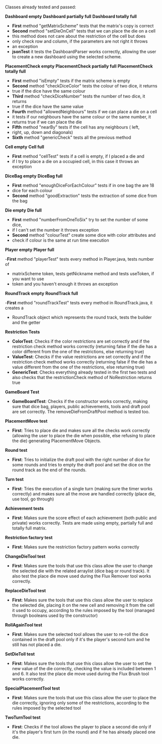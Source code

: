 Classes already tested and passed:

**Dashboard empty**
**Dashboard partially full**
**Dashboard totally full**

- __First__ method "getMatrixScheme" tests that the matrix's copy is correct
- __Second__ method "setDieOnCell" tests that we can place the die on a cell
- this method does not care about the restriction of the cell but does 
- only check row and column, if the parameters are not right it throws 
- an exception
- __jsonTest__ it tests the DashboardParser works correctly, allowing the user
to create a new dashboard using the selected scheme.


**PlacementCheck empty**
**PlacementCheck partially full**
**PlacementCheck totally full**

- __First__ method "isEmpty" tests if the matrix scheme is empty
- __Second__ method "checkDiceColor" tests the colour of two dice, it returns
- true if the dice have the same colour
- __Third__ method "checkDiceNumber" tests the number of two dice, it returns
- true if the dice have the same value
- __Fourth__ method "allowedNeighbours" tests if we can place a die on a cell
- it tests if our neighbours have the same colour or the same number, it
- returns true if we can place the die
- __Fifth__ method "nearBy" tests if the cell has any neighbours ( left, 
- right, up, down and diagonals)
- __Sixth__ method "genericCheck" tests all the previous method


**Cell empty**
**Cell full**

- __First__ method "cellTest" tests if a cell is empty, if I placed a die and
- if I try to place a die on a occupied cell, in this case it throws an exception


**DiceBag empty**
**DiceBag full**

- __First__ method "enoughDiceForEachColour" tests if in one bag the are 18
- dice for each colour
- __Second__ method "goodExtraction" tests the extraction of some dice from the bag


**Die empty**
**Die full**

- __First__ method "numberFromOneToSix" try to set the number of some dice,
- if I can't set the number it throws exception
- __Second__ method "colourTest" create some dice with color attributes and
- check if colour is the same at run time execution


**Player empty**
**Player full**

-__First__ method "playerTest" tests every method in Player.java, tests number of
- matrixScheme token, tests getNickname method and tests useToken, if you want to use
- token and you haven't enough it throws an exception


**RoundTrack empty**
**RoundTrack full**

-__First__ method "roundTrackTest" tests every method in RoundTrack.java, it creates a
- RoundTrack object which represents the round track, tests the builder and the getter

**Restriction Tests**
- __ColorTest__: Checks if the color restrictions are set correctly and if the
restriction check method works correctly (returning false if the die has a color
 different from the one of the restrictions, else returning true)
- __ValueTest__: Checks if the value restrictions are set correctly and if the
restriction check method works correctly (returning false if the die
has a value different from the one of the restrictions, else returning true)
- __GenericTest__: Checks everything already tested in the first two tests and also 
checks that the restrictionCheck method of NoRestriction returns true

**GameBoard Test**
- __GameBoardTest__: Checks if the constructor works correctly, making sure that
dice bag, players, public achievements, tools and draft pool are set correctly.
The removeDieFromDraftPool method is tested too.

**PlacementMove test**
- __First__: Tries to place die and makes sure all the checks work correctly 
(allowing the user to place the die when possible, else refusing to place the die)
generating PlacementMove Objects.

**Round test**
- __First__: Tries to initialize the draft pool with the right number of dice for some rounds
and tries to empty the draft pool and set the dice on the round track as the end of the rounds.

**Turn test**
- __First__: Tries the execution of a single turn (making sure the timer works correctly)
and makes sure all the move are handled correctly (place die, use tool, go through)


**Achievement tests**
- __First__: Makes sure the score effect of each achievement (both public and private)
works correctly. Tests are made using empty, partially full and totally full matrix.

**Restriction factory test**
- __First__: Makes sure the restriction factory pattern works correctly

**ChangeDieTool test**
- __First__: Makes sure the tools that use this class allow the user
to change the selected die with the related arraylist (dice bag or round track).
It also test the place die move used during the Flux Remover tool works
correctly.

**ReplaceDieTool test**
- __First__: Makes sure the tools that use this class allow the user to
replace the selected die, placing it on the new cell and removing it
from the cell it used to occupy, according to the rules imposed by the tool
(managed through booleans used by the constructor)

**RollAgainTool test** 
- __First__: Makes sure the selected tool allows the user to re-roll
the dice contained in the draft pool only if it's the player's second turn
and he still has not placed a die.


**SetDieToll test**
- __First__: Makes sure the tools that use this class allow the user to
set the new value of the die correctly, checking the value is included
between 1 and 6. It also test the place die move used during the
 Flux Brush tool works correctly.

**SpecialPlacementTool test**
- __First__: Makes sure the tools that use this class allow the user to
place the die correctly, ignoring only some of the restrictions, according
to the rules imposed by the selected tool

**TwoTurnTool test**
- __First__: Checks if the tool allows the player to place a second die
only if it's the player's first turn (in the round) and if he has already
placed one die.







